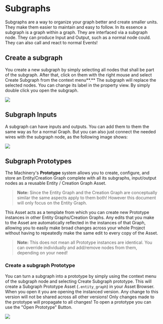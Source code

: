# Subgraphs

Subgraphs are a way to organize your graph better and create smaller units. They make them easier to maintain and easy to follow. In its essence a subgraph is a graph within a graph. They are interfaced via a subgraph node. They can produce Input and Output, such as a normal node could. They can also call and react to normal Events!

## Create a subgraph

You create a new subgraph by simply selecting all nodes that shall be part of the subgraph. After that, click on them with the right mouse and select Create Subgraph from the context menu**.** The subgraph will replace the selected nodes. You can change its label in the property view. By simply double click you open the subgraph.

![](https://www.dropbox.com/s/k688sg41w5507mn/tm_guide_entity_graph_create_subgraph.gif?raw=1)

## Subgraph Inputs

A subgraph can have inputs and outputs. You can add them to them the same way as for a normal Graph. But you can also just connect the needed wires with the subgraph node, as the following image shows:

![](https://www.dropbox.com/s/18b2z2f1ed80ex6/tm_guide_entity_graph_create_subgraph_input_output.gif?raw=1)



## Subgraph Prototypes

The Machinery's  **Prototype** system allows you to create, configure, and store an Entity/Creation Graph complete with all its subgraphs, input/output nodes as a reusable Entity / Creation Graph Asset. 

> **Note:** Since the Entity Graph and the Creation Graph are conceptually similar the same aspects apply to them both! However this document will only focus on the Entity Graph.

This Asset acts as a template from which you can create new Prototype instances in other Entity Graphs/Creation Graphs. Any edits that you make to the Asset are automatically reflected in the instances of that Graph, allowing you to easily make broad changes across your whole Project without having to repeatedly make the same edit to every copy of the Asset.

> **Note:** This does not mean all Prototype instances are identical. You can override individually and add/remove nodes from them, depending on your need!



### Create a subgraph Prototype

You can turn a subgraph into a prototype by simply using the context menu of the subgraph node and selecting Create Subgraph prototype. This will create a Subgraph Prototype Asset (`.entity_graph`) in your Asset Browser. When you open it you are opening the instanced version. Any change to this version will not be shared across all other versions! Only changes made to the prototype will propagate to all changes! To open a prototype you can use the "Open Prototype" Button. 

![](https://www.dropbox.com/s/kstww1jbo3dpvwj/tm_guide_entity_graph_create_subgraph_prototype.gif?raw=1)



